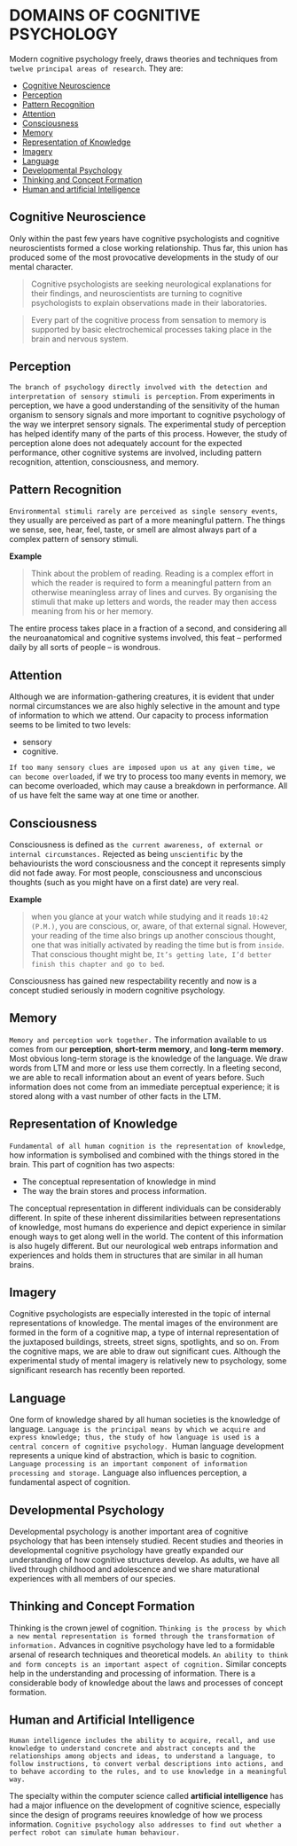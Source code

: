 # DOMAINS OF COGNITIVE PSYCHOLOGY

Modern cognitive psychology freely, draws theories and techniques from `twelve principal areas of research`. They are:

- [Cognitive Neuroscience](#cognitive-neuroscience)
- [Perception](#perception)
- [Pattern Recognition](#pattern-recognition)
- [Attention](#attention)
- [Consciousness](#consciousness)
- [Memory](#memory)
- [Representation of Knowledge](#representation-of-knowledge)
- [Imagery](#imagery)
- [Language](#language)
- [Developmental Psychology](#developmental-psychology)
- [Thinking and Concept Formation](#thinking-and-concept-formation)
- [Human and artificial Intelligence](#human-and-artificial-intelligence)

## Cognitive Neuroscience
Only within the past few years have cognitive psychologists and cognitive neuroscientists formed a close working relationship.
Thus far, this union has produced some of the most provocative developments in the study of our mental character.

> Cognitive psychologists are seeking neurological explanations for their findings, and neuroscientists are turning to cognitive psychologists to explain observations made in their laboratories.

> Every part of the cognitive process from sensation to memory is supported by basic electrochemical processes taking place in the brain and nervous system.

## Perception
`The branch of psychology directly involved with the detection and interpretation of sensory stimuli is perception`.
From experiments in perception, we have a good understanding of the sensitivity of the human organism to sensory signals
and more important to cognitive psychology of the way we interpret sensory signals. The experimental study of perception
has helped identify many of the parts of this process. However, the study of perception alone does not adequately account
for the expected performance, other cognitive systems are involved, including pattern recognition, attention, consciousness, and memory.

## Pattern Recognition
`Environmental stimuli rarely are perceived as single sensory events`, they usually are perceived as part of a more meaningful pattern.
The things we sense, see, hear, feel, taste, or smell are almost always part of a complex pattern of sensory stimuli.

**Example**

> Think about the problem of reading. Reading is a complex effort in which the reader is required to form a meaningful pattern from an otherwise meaningless array of lines and curves. By organising the stimuli that make up letters and words, the reader may then access meaning from his or her memory.

The entire process takes place in a fraction of a second, and considering all the neuroanatomical and cognitive systems involved, this
feat – performed daily by all sorts of people – is wondrous.

## Attention
Although we are information-gathering creatures, it is evident that under normal circumstances we are also highly selective in the amount
and type of information to which we attend. Our capacity to process information seems to be limited to two levels:

- sensory
- cognitive.

`If too many sensory clues are imposed upon us at any given time, we can become overloaded`, if we try to process too many events in memory,
we can become overloaded, which may cause a breakdown in performance. All of us have felt the same way at one time or another.

## Consciousness
Consciousness is defined as `the current awareness, of external or internal circumstances.` Rejected as being `unscientific` by the behaviourists
the word consciousness and the concept it represents simply did not fade away. For most people, consciousness and unconscious thoughts
(such as you might have on a first date) are very real.

**Example**

> when you glance at your watch while studying and it reads `10:42 (P.M.)`, you are conscious, or, aware, of that external signal. However, your reading of the time also brings up another conscious thought, one that was initially activated by reading the time but is from `inside`. That conscious thought might be, `It’s getting late, I’d better finish this chapter and go to bed`.

Consciousness has gained new respectability recently and now is a concept studied seriously in modern cognitive psychology.

## Memory
`Memory and perception work together.` The information available to us comes from our **perception**, **short-term memory**, and **long-term memory**. Most obvious long-term storage is the knowledge of the language. We draw words from LTM and more or less use them correctly. In a fleeting second, we are able to recall information about an event of years before. Such information does not come from an immediate perceptual experience; it is stored along with a vast number of other facts in the LTM.

## Representation of Knowledge
`Fundamental of all human cognition is the representation of knowledge`, how information is symbolised and combined with the things
stored in the brain. This part of cognition has two aspects:

- The conceptual representation of knowledge in mind
- The way the brain stores and process information.

The conceptual representation in different individuals can be considerably different. In spite of these inherent dissimilarities between representations of knowledge, most humans do experience and depict experience in similar enough ways to get along well in the world. The content of this information is also hugely different. But our neurological web entraps information and experiences and holds them in structures that are similar in all human brains.

## Imagery
Cognitive psychologists are especially interested in the topic of internal representations of knowledge. The mental images of the
environment are formed in the form of a cognitive map, a type of internal representation of the juxtaposed buildings, streets,
street signs, spotlights, and so on. From the cognitive maps, we are able to draw out significant cues. Although the experimental
study of mental imagery is relatively new to psychology, some significant research has recently been reported.

## Language
One form of knowledge shared by all human societies is the knowledge of language. `Language is the principal means by which we acquire
and express knowledge; thus, the study of how language is used is a central concern of cognitive psychology. `Human language development
represents a unique kind of abstraction, which is basic to cognition. `Language processing is an important component of information processing
and storage.` Language also influences perception, a fundamental aspect of cognition.

## Developmental Psychology
Developmental psychology is another important area of cognitive psychology that has been intensely studied. Recent studies
and theories in developmental cognitive psychology have greatly expanded our understanding of how cognitive structures develop.
As adults, we have all lived through childhood and adolescence and we share maturational experiences with all members of our species.

## Thinking and Concept Formation
Thinking is the crown jewel of cognition. `Thinking is the process by which a new mental representation is formed through the transformation
of information.` Advances in cognitive psychology have led to a formidable arsenal of research techniques and theoretical models.
`An ability to think and form concepts is an important aspect of cognition.` Similar concepts help in the understanding and processing
of information. There is a considerable body of knowledge about the laws and processes of concept formation.

## Human and Artificial Intelligence
`Human intelligence includes the ability to acquire, recall, and use knowledge to understand concrete and abstract concepts
and the relationships among objects and ideas, to understand a language, to follow instructions, to convert verbal descriptions
into actions, and to behave according to the rules, and to use knowledge in a meaningful way.`

The specialty within the computer science called **artificial intelligence** has had a major influence on the development of cognitive
science, especially since the design of programs reeuires knowledge of how we process information. `Cognitive psychology also addresses
to find out whether a perfect robot can simulate human behaviour.`
